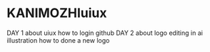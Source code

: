 # KANIMOZHIuiux
DAY 1
about uiux
how to login github
DAY 2
about logo editing in ai illustration
how to done a new logo 
